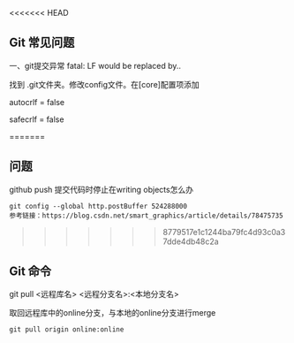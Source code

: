 <<<<<<< HEAD
## Git 常见问题

一、git提交异常 fatal: LF would be replaced by..

找到 .git文件夹。修改config文件。在[core]配置项添加

autocrlf = false  

safecrlf = false


=======
## 问题

github push 提交代码时停止在writing objects怎么办

```
git config --global http.postBuffer 524288000
参考链接：https://blog.csdn.net/smart_graphics/article/details/78475735
```
>>>>>>> 8779517e1c1244ba79fc4d93c0a37dde4db48c2a



## Git 命令

 git pull <远程库名> <远程分支名>:<本地分支名> 

取回远程库中的online分支，与本地的online分支进行merge

```
git pull origin online:online
```



